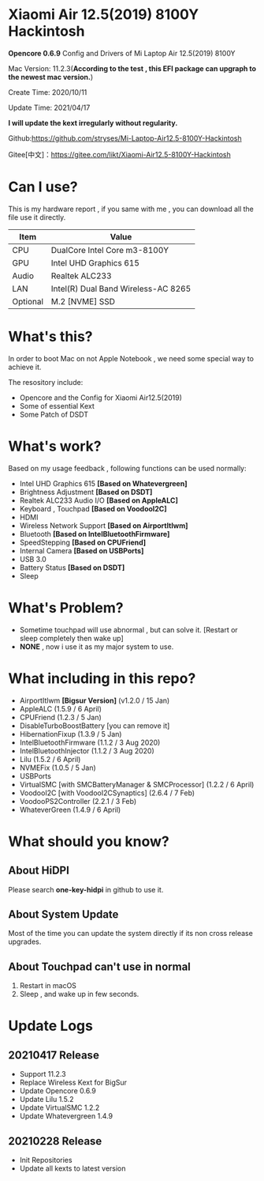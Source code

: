 # Xiaomi Air 12.5(2019) 8100Y Hackintosh
**Opencore 0.6.9** Config and Drivers of Mi Laptop Air 12.5(2019) 8100Y

Mac Version: 11.2.3(**According to the test , this EFI package can upgraph to the newest mac version.**)

Create Time: 2020/10/11

Update Time: 2021/04/17

**I will update the kext irregularly without regularity.**

Github:https://github.com/stryses/Mi-Laptop-Air12.5-8100Y-Hackintosh

Gitee[中文]：https://gitee.com/likt/Xiaomi-Air12.5-8100Y-Hackintosh

# Can I use?

This is my hardware report , if you same with me , you can download all the file use it directly.

| Item     | Value                               |
| -------- | ----------------------------------- |
| CPU      | DualCore Intel Core m3-8100Y        |
| GPU      | Intel UHD Graphics 615              |
| Audio    | Realtek ALC233                      |
| LAN      | Intel(R) Dual Band Wireless-AC 8265 |
| Optional | M.2 [NVME] SSD                      |

# What's this?

In order to boot Mac on not Apple Notebook , we need some special way to achieve it.

The resository include:

- Opencore and the Config for Xiaomi Air12.5(2019)
- Some of essential Kext
- Some Patch of DSDT

# What's work?

Based on my usage feedback  ,  following functions can be used normally:

- Intel UHD Graphics 615  **[Based on Whatevergreen]**
- Brightness Adjustment  **[Based on DSDT]**
- Realtek ALC233 Audio I/O  **[Based on AppleALC]**
- Keyboard , Touchpad  **[Based on VoodooI2C]**
- HDMI
- Wireless Network Support  **[Based on AirportItlwm]**
- Bluetooth **[Based on IntelBluetoothFirmware]**
- SpeedStepping  **[Based on CPUFriend]**
- Internal Camera  **[Based on USBPorts]**
- USB 3.0
- Battery Status  **[Based on DSDT]**
- Sleep

# What's Problem?

- Sometime touchpad will use abnormal , but can solve it. [Restart or sleep completely then wake up]
- **NONE** , now i use it as my major system to use.

# What including in this repo?

- AirportItlwm **[Bigsur Version]** (v1.2.0 / 15 Jan)
- AppleALC (1.5.9 / 6 April)
- CPUFriend (1.2.3 / 5 Jan)
- DisableTurboBoostBattery [you can remove it]
- HibernationFixup (1.3.9 / 5 Jan)
- IntelBluetoothFirmware (1.1.2 / 3 Aug 2020)
- IntelBluetoothInjector (1.1.2 / 3 Aug 2020)
- Lilu (1.5.2 / 6 April)
- NVMEFix (1.0.5 / 5 Jan)
- USBPorts
- VirtualSMC [with SMCBatteryManager & SMCProcessor] (1.2.2 / 6 April)
- VoodooI2C [with VoodooI2CSynaptics] (2.6.4 / 7 Feb)
- VoodooPS2Controller (2.2.1 / 3 Feb)
- WhateverGreen  (1.4.9 / 6 April)

# What should you know?

## About HiDPI

Please search **one-key-hidpi**  in github to use it.

## About System Update

Most of the time you can update the system directly if its non cross release upgrades.

## About Touchpad can't use in normal

1. Restart in macOS
2. Sleep , and wake up in few seconds.

# Update Logs

## 20210417 Release

- Support 11.2.3
- Replace Wireless Kext for BigSur
- Update Opencore 0.6.9
- Update Lilu 1.5.2
- Update VirtualSMC 1.2.2
- Update Whatevergreen 1.4.9

##  20210228 Release

- Init Repositories
- Update all kexts to latest version
